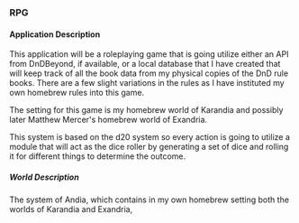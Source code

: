 ### RPG

#### Application Description

This application will be a roleplaying game that is going utilize either an API from DnDBeyond, if available, or a local database that I have created that will keep track of all the book data from my physical copies of the DnD rule books. There are a few slight variations in the rules as I have instituted my own homebrew rules into this game.

The setting for this game is my homebrew world of Karandia and possibly later Matthew Mercer's homebrew world of Exandria.

This system is based on the d20 system so every action is going to utilize a module that will act as the dice roller by generating a set of dice and rolling it for different things to determine the outcome.

##### World Description

The system of Andia, which contains in my own homebrew setting both the worlds of Karandia and Exandria, 